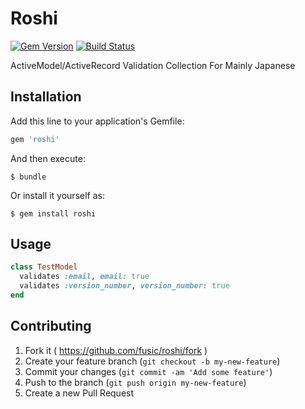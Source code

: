 # Roshi

[![Gem Version](https://badge.fury.io/rb/roshi.svg)](https://badge.fury.io/rb/roshi)
[![Build Status](https://travis-ci.org/fusic/roshi.svg)](https://travis-ci.org/fusic/roshi)

ActiveModel/ActiveRecord Validation Collection For Mainly Japanese

## Installation

Add this line to your application's Gemfile:

```ruby
gem 'roshi'
```

And then execute:

    $ bundle

Or install it yourself as:

    $ gem install roshi

## Usage

```ruby
class TestModel
  validates :email, email: true
  validates :version_number, version_number: true
end
```

## Contributing

1. Fork it ( https://github.com/fusic/roshi/fork )
2. Create your feature branch (`git checkout -b my-new-feature`)
3. Commit your changes (`git commit -am 'Add some feature'`)
4. Push to the branch (`git push origin my-new-feature`)
5. Create a new Pull Request
